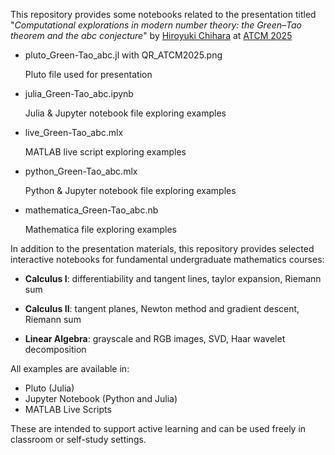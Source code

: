 This repository provides some notebooks related to the presentation titled "*Computational explorations in modern number theory: the Green–Tao theorem and the abc conjecture*" by [Hiroyuki Chihara](https://fiomfd.github.io/) at [ATCM 2025](https://atcm.mathandtech.org/)

- pluto_Green-Tao_abc.jl with QR_ATCM2025.png

  Pluto file used for presentation

- julia_Green-Tao_abc.ipynb

  Julia & Jupyter notebook file exploring examples

- live_Green-Tao_abc.mlx 
  
  MATLAB live script exploring examples

- python_Green-Tao_abc.mlx 
  
  Python & Jupyter notebook file exploring examples

- mathematica_Green-Tao_abc.nb
  
  Mathematica file exploring examples



In addition to the presentation materials, this repository provides selected interactive notebooks for fundamental undergraduate mathematics courses:

- **Calculus I**: differentiability and tangent lines, taylor expansion, Riemann sum

- **Calculus II**: tangent planes, Newton method and gradient descent, Riemann sum

- **Linear Algebra**: grayscale and RGB images, SVD, Haar wavelet decomposition


All examples are available in:
- Pluto (Julia)
- Jupyter Notebook (Python and Julia)
- MATLAB Live Scripts

These are intended to support active learning and can be used freely in classroom or self-study settings.

